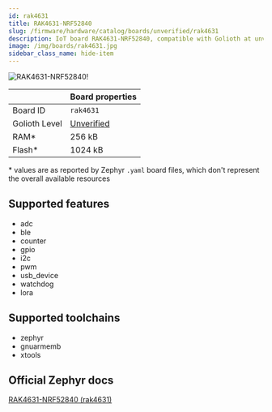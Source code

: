 ```yaml
---
id: rak4631
title: RAK4631-NRF52840
slug: /firmware/hardware/catalog/boards/unverified/rak4631
description: IoT board RAK4631-NRF52840, compatible with Golioth at unverified level.
image: /img/boards/rak4631.jpg
sidebar_class_name: hide-item
---
```


[//]: # (This is an auto-generated file, do not edit! Changes to it will be lost upon re-generation)

![RAK4631-NRF52840!](/img/boards/rak4631.jpg "RAK4631-NRF52840")

|                | Board properties     |
| -------------  | -------------------- |
| Board ID       | `rak4631` |
| Golioth Level  | [Unverified](/firmware/hardware#unverified-boards) |
| RAM*           | 256 kB |
| Flash*         | 1024 kB |

\* values are as reported by Zephyr `.yaml` board files, which don't represent the overall available resources



## Supported features

* adc
* ble
* counter
* gpio
* i2c
* pwm
* usb_device
* watchdog
* lora

## Supported toolchains

* zephyr
* gnuarmemb
* xtools

## Official Zephyr docs

[RAK4631-NRF52840 (rak4631)](https://docs.zephyrproject.org/latest/boards/rak/rak4631/doc/index.html)
